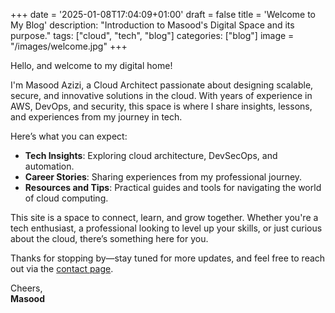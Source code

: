 +++
date = '2025-01-08T17:04:09+01:00'
draft = false
title = 'Welcome to My Blog'
description: "Introduction to Masood's Digital Space and its purpose."
tags: ["cloud", "tech", "blog"]
categories: ["blog"]
image = "/images/welcome.jpg" 
+++

Hello, and welcome to my digital home!

I'm Masood Azizi, a Cloud Architect passionate about designing scalable, secure, and innovative solutions in the cloud. With years of experience in AWS, DevOps, and security, this space is where I share insights, lessons, and experiences from my journey in tech.

Here’s what you can expect:
- **Tech Insights**: Exploring cloud architecture, DevSecOps, and automation.
- **Career Stories**: Sharing experiences from my professional journey.
- **Resources and Tips**: Practical guides and tools for navigating the world of cloud computing.

This site is a space to connect, learn, and grow together. Whether you're a tech enthusiast, a professional looking to level up your skills, or just curious about the cloud, there’s something here for you.

Thanks for stopping by—stay tuned for more updates, and feel free to reach out via the [contact page](/contact/).

Cheers,  
**Masood**